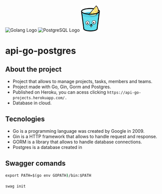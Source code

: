 <div style="display: inline_block, align-items: center">
    <img alt="Golang Logo" height="70" width="70" src="https://cdn.jsdelivr.net/gh/devicons/devicon/icons/go/go-original-wordmark.svg" />
    <img alt="PostgreSQL Logo" height="70" width="60" src="https://cdn.jsdelivr.net/gh/devicons/devicon/icons/postgresql/postgresql-original.svg" />
    <img alt="PostgreSQL Logo" width="60" src="https://raw.githubusercontent.com/gin-gonic/logo/master/color.png" />
</div>

# api-go-postgres

## About the project

- Project that allows to manage projects, tasks, members and teams.
- Project made with Go, Gin, Gorm and Postgres.
- Published on Heroku, you can acess clicking `https://api-go-projects.herokuapp.com/.`
- Database in cloud.

## Tecnologies

- Go is a programming language was created by Google in 2009.
- Gin is a HTTP framework that allows to handle request and response.
- GORM is a library that allows to handle database connections.
- Postgres is a database created in

## Swagger comands
```cmd
export PATH=$(go env GOPATH)/bin:$PATH

swag init
```
